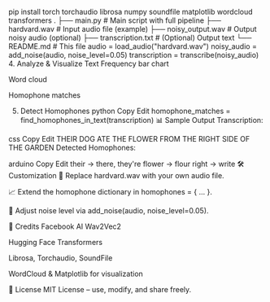 pip install torch torchaudio librosa numpy soundfile matplotlib wordcloud transformers
.
├── main.py                # Main script with full pipeline
├── hardvard.wav           # Input audio file (example)
├── noisy_output.wav       # Output noisy audio (optional)
├── transcription.txt      # (Optional) Output text
└── README.md              # This file
audio = load_audio("hardvard.wav")
noisy_audio = add_noise(audio, noise_level=0.05)
transcription = transcribe(noisy_audio)
4. Analyze & Visualize Text
Frequency bar chart

Word cloud

Homophone matches

5. Detect Homophones
python
Copy
Edit
homophone_matches = find_homophones_in_text(transcription)
📊 Sample Output
Transcription:

css
Copy
Edit
THEIR DOG ATE THE FLOWER FROM THE RIGHT SIDE OF THE GARDEN
Detected Homophones:

arduino
Copy
Edit
their → there, they're
flower → flour
right → write
🛠️ Customization
🔄 Replace hardvard.wav with your own audio file.

📈 Extend the homophone dictionary in homophones = { ... }.

🧹 Adjust noise level via add_noise(audio, noise_level=0.05).

🤖 Credits
Facebook AI Wav2Vec2

Hugging Face Transformers

Librosa, Torchaudio, SoundFile

WordCloud & Matplotlib for visualization

📌 License
MIT License – use, modify, and share freely.

